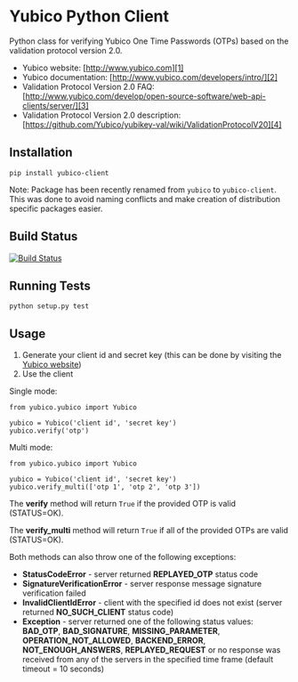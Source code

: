 # Yubico Python Client

Python class for verifying Yubico One Time Passwords (OTPs) based on the
validation protocol version 2.0.

* Yubico website: [http://www.yubico.com][1]
* Yubico documentation: [http://www.yubico.com/developers/intro/][2]
* Validation Protocol Version 2.0 FAQ: [http://www.yubico.com/develop/open-source-software/web-api-clients/server/][3]
* Validation Protocol Version 2.0 description: [https://github.com/Yubico/yubikey-val/wiki/ValidationProtocolV20][4]

## Installation

`pip install yubico-client`

Note: Package has been recently renamed from `yubico` to `yubico-client`. This
was done to avoid naming conflicts and make creation of distribution specific
packages easier.

## Build Status

[![Build Status](https://secure.travis-ci.org/Kami/python-yubico-client.png)](http://travis-ci.org/Kami/python-yubico-client)

## Running Tests

`python setup.py test`

## Usage

1. Generate your client id and secret key (this can be done by visiting the
   [Yubico website](https://api.yubico.com/get-api-key/))
2. Use the client

Single mode:

    from yubico.yubico import Yubico

    yubico = Yubico('client id', 'secret key')
    yubico.verify('otp')

Multi mode:

    from yubico.yubico import Yubico

    yubico = Yubico('client id', 'secret key')
    yubico.verify_multi(['otp 1', 'otp 2', 'otp 3'])

The **verify** method will return `True` if the provided OTP is valid
(STATUS=OK).

The **verify_multi** method will return `True` if all of the provided OTPs are
valid (STATUS=OK).

Both methods can also throw one of the following exceptions:

- **StatusCodeError** - server returned **REPLAYED_OTP** status code
- **SignatureVerificationError** - server response message signature
  verification failed
- **InvalidClientIdError** - client with the specified id does not exist
  (server returned **NO_SUCH_CLIENT** status code)
- **Exception** - server returned one of the following status values:
  **BAD_OTP**, **BAD_SIGNATURE**, **MISSING_PARAMETER**,
  **OPERATION_NOT_ALLOWED**, **BACKEND_ERROR**, **NOT_ENOUGH_ANSWERS**,
  **REPLAYED_REQUEST** or no response was received from any of the servers
  in the specified time frame (default timeout = 10 seconds)

[1]: http://www.yubico.com
[2]: http://www.yubico.com/developers/intro/
[3]: http://www.yubico.com/develop/open-source-software/web-api-clients/server/
[4]: https://github.com/Yubico/yubikey-val/wiki/ValidationProtocolV20
